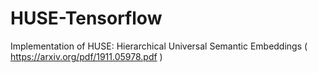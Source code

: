 # HUSE-Tensorflow
Implementation of HUSE: Hierarchical Universal Semantic Embeddings ( https://arxiv.org/pdf/1911.05978.pdf )
